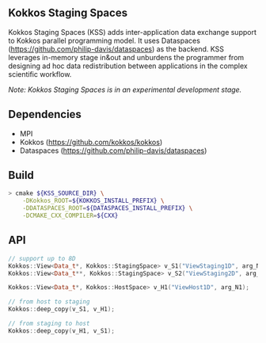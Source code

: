 ## Kokkos Staging Spaces

Kokkos Staging Spaces (KSS) adds inter-application data exchange support to Kokkos parallel programming model. It uses Dataspaces (https://github.com/philip-davis/dataspaces) as the backend. KSS leverages in-memory stage in&out and unburdens the programmer from designing ad hoc data redistribution between applications in the complex scientific workflow.

*Note: Kokkos Staging Spaces is in an experimental development stage.*

## Dependencies

* MPI
* Kokkos (https://github.com/kokkos/kokkos)
* Dataspaces (https://github.com/philip-davis/dataspaces)

## Build
````bash
> cmake ${KSS_SOURCE_DIR} \
    -DKokkos_ROOT=${KOKKOS_INSTALL_PREFIX} \
    -DDATASPACES_ROOT=${DATASPACES_INSTALL_PREFIX} \
    -DCMAKE_CXX_COMPILER=${CXX}
````

## API

````C++
// support up to 8D
Kokkos::View<Data_t*, Kokkos::StagingSpace> v_S1("ViewStaging1D", arg_N1);
Kokkos::View<Data_t**, Kokkos::StagingSpace> v_S2("ViewStaging2D", arg_N1, arg_N2);

Kokkos::View<Data_t*, Kokkos::HostSpace> v_H1("ViewHost1D", arg_N1);

// from host to staging
Kokkos::deep_copy(v_S1, v_H1);

// from staging to host
Kokkos::deep_copy(v_H1, v_S1);
````

